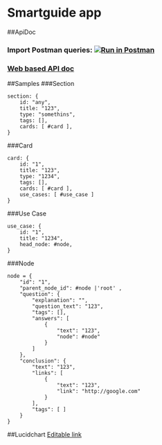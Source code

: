 # Smartguide app

##ApiDoc
### Import Postman queries: [![Run in Postman](https://run.pstmn.io/button.svg)](https://app.getpostman.com/run-collection/3a2c1a5467e8616c957f)
### [Web based API doc](https://documenter.getpostman.com/view/11580523/TVzPoKiq)

##Samples
###Section
```
section: {
    id: "any",
    title: "123",
    type: "somethins",
    tags: [],
    cards: [ #card ],
}
```

###Card
```
card: {
    id: "1",
    title: "123",
    type: "1234",
    tags: [],
    cards: [ #card ],
    use_cases: [ #use_case ]
}
```


###Use Case
```
use_case: {
    id: "1",
    title: "1234",
    head_node: #node,
}
```


###Node
```
node = {
    "id": "1",
    "parent_node_id": #node |'root' ,
    "question": {
        "explanation": "",
        "question_text": "123",
        "tags": [],
        "answers": [
            {
                "text": "123",
                "node": #node"
            }
        ]
    },
    "conclusion": {
        "text": "123",
        "links": [ 
            {
                "text": "123",
                "link": "http://google.com"
            }
        ],
        "tags": [ ]
    }
}
```

##Lucidchart
[Editable link](https://lucid.app/lucidchart/invitations/accept/c548bc61-6707-46c1-bb52-afb094478858)
